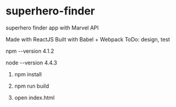 # superhero-finder
superhero finder app with Marvel API

Made with ReactJS
Built with Babel + Webpack
ToDo: design, test

npm --version
4.1.2

node --version
4.4.3

1. npm install

2. npm run build

3. open index.html
